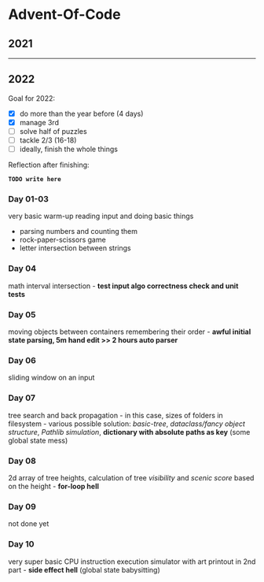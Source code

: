 # Advent-Of-Code

## 2021

---

## 2022

Goal for 2022:

- [x] do more than the year before (4 days)
- [x] manage 3rd
- [ ] solve half of puzzles
- [ ] tackle 2/3 (16-18)
- [ ] ideally, finish the whole things

Reflection after finishing:

**`TODO write here`**

### Day 01-03

very basic warm-up reading input and doing basic things

- parsing numbers and counting them
- rock-paper-scissors game
- letter intersection between strings

### Day 04

math interval intersection - **test input algo correctness check and unit tests**

### Day 05

moving objects between containers remembering their order - **awful initial state parsing, 5m hand edit >> 2 hours auto parser**

### Day 06

sliding window on an input

### Day 07

tree search and back propagation - in this case, sizes of folders in filesystem - various possible solution: *basic-tree*, *dataclass/fancy object structure*, *Pathlib simulation*, **dictionary with absolute paths as key** (some global state mess)

### Day 08

2d array of tree heights, calculation of tree *visibility* and *scenic score* based on the height - **for-loop hell**

### Day 09

not done yet

### Day 10

very super basic CPU instruction execution simulator with art printout in 2nd part - **side effect hell** (global state babysitting)
